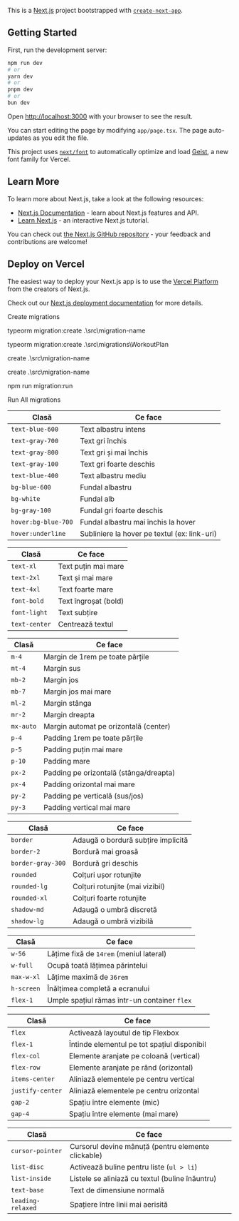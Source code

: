 This is a [Next.js](https://nextjs.org) project bootstrapped with [`create-next-app`](https://nextjs.org/docs/app/api-reference/cli/create-next-app).

## Getting Started

First, run the development server:

```bash
npm run dev
# or
yarn dev
# or
pnpm dev
# or
bun dev
```

Open [http://localhost:3000](http://localhost:3000) with your browser to see the result.

You can start editing the page by modifying `app/page.tsx`. The page auto-updates as you edit the file.

This project uses [`next/font`](https://nextjs.org/docs/app/building-your-application/optimizing/fonts) to automatically optimize and load [Geist](https://vercel.com/font), a new font family for Vercel.

## Learn More

To learn more about Next.js, take a look at the following resources:

- [Next.js Documentation](https://nextjs.org/docs) - learn about Next.js features and API.
- [Learn Next.js](https://nextjs.org/learn) - an interactive Next.js tutorial.

You can check out [the Next.js GitHub repository](https://github.com/vercel/next.js) - your feedback and contributions are welcome!

## Deploy on Vercel

The easiest way to deploy your Next.js app is to use the [Vercel Platform](https://vercel.com/new?utm_medium=default-template&filter=next.js&utm_source=create-next-app&utm_campaign=create-next-app-readme) from the creators of Next.js.

Check out our [Next.js deployment documentation](https://nextjs.org/docs/app/building-your-application/deploying) for more details.


Create migrations

typeorm migration:create .\src\migration-name

typeorm migration:create .\src\migrations\WorkoutPlan

create .\src\migration-name

create .\src\migration-name

npm run migration:run

Run All migrations

| Clasă               | Ce face                                      |
| ------------------- | -------------------------------------------- |
| `text-blue-600`     | Text albastru intens                         |
| `text-gray-700`     | Text gri închis                              |
| `text-gray-800`     | Text gri și mai închis                       |
| `text-gray-100`     | Text gri foarte deschis                      |
| `text-blue-400`     | Text albastru mediu                          |
| `bg-blue-600`       | Fundal albastru                              |
| `bg-white`          | Fundal alb                                   |
| `bg-gray-100`       | Fundal gri foarte deschis                    |
| `hover:bg-blue-700` | Fundal albastru mai închis la hover          |
| `hover:underline`   | Subliniere la hover pe textul (ex: link-uri) |


| Clasă         | Ce face              |
| ------------- | -------------------- |
| `text-xl`     | Text puțin mai mare  |
| `text-2xl`    | Text și mai mare     |
| `text-4xl`    | Text foarte mare     |
| `font-bold`   | Text îngroșat (bold) |
| `font-light`  | Text subțire         |
| `text-center` | Centrează textul     |


| Clasă     | Ce face                                |
| --------- | -------------------------------------- |
| `m-4`     | Margin de 1rem pe toate părțile        |
| `mt-4`    | Margin sus                             |
| `mb-2`    | Margin jos                             |
| `mb-7`    | Margin jos mai mare                    |
| `ml-2`    | Margin stânga                          |
| `mr-2`    | Margin dreapta                         |
| `mx-auto` | Margin automat pe orizontală (center)  |
| `p-4`     | Padding 1rem pe toate părțile          |
| `p-5`     | Padding puțin mai mare                 |
| `p-10`    | Padding mare                           |
| `px-2`    | Padding pe orizontală (stânga/dreapta) |
| `px-4`    | Padding orizontal mai mare             |
| `py-2`    | Padding pe verticală (sus/jos)         |
| `py-3`    | Padding vertical mai mare              |


| Clasă             | Ce face                            |
| ----------------- | ---------------------------------- |
| `border`          | Adaugă o bordură subțire implicită |
| `border-2`        | Bordură mai groasă                 |
| `border-gray-300` | Bordură gri deschis                |
| `rounded`         | Colțuri ușor rotunjite             |
| `rounded-lg`      | Colțuri rotunjite (mai vizibil)    |
| `rounded-xl`      | Colțuri foarte rotunjite           |
| `shadow-md`       | Adaugă o umbră discretă            |
| `shadow-lg`       | Adaugă o umbră vizibilă            |


| Clasă      | Ce face                                      |
| ---------- | -------------------------------------------- |
| `w-56`     | Lățime fixă de `14rem` (meniul lateral)      |
| `w-full`   | Ocupă toată lățimea părintelui               |
| `max-w-xl` | Lățime maximă de `36rem`                     |
| `h-screen` | Înălțimea completă a ecranului               |
| `flex-1`   | Umple spațiul rămas într-un container `flex` |


| Clasă            | Ce face                                     |
| ---------------- | ------------------------------------------- |
| `flex`           | Activează layoutul de tip Flexbox           |
| `flex-1`         | Întinde elementul pe tot spațiul disponibil |
| `flex-col`       | Elemente aranjate pe coloană (vertical)     |
| `flex-row`       | Elemente aranjate pe rând (orizontal)       |
| `items-center`   | Aliniază elementele pe centru vertical      |
| `justify-center` | Aliniază elementele pe centru orizontal     |
| `gap-2`          | Spațiu între elemente (mic)                 |
| `gap-4`          | Spațiu între elemente (mai mare)            |


| Clasă             | Ce face                                            |
| ----------------- | -------------------------------------------------- |
| `cursor-pointer`  | Cursorul devine mânuță (pentru elemente clickable) |
| `list-disc`       | Activează buline pentru liste (`ul > li`)          |
| `list-inside`     | Listele se aliniază cu textul (buline înăuntru)    |
| `text-base`       | Text de dimensiune normală                         |
| `leading-relaxed` | Spațiere între linii mai aerisită                  |

